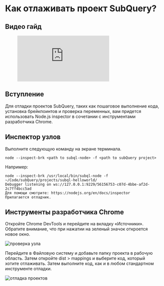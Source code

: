 # Как отлаживать проект SubQuery?

## Видео гайд

<figure class="video_container">
  <iframe src="https://www.youtube.com/embed/6NlaO-YN2q4" frameborder="0" allowfullscreen="true"></iframe>
</figure>

## Вступление

Для отладки проектов SubQuery, таких как пошаговое выполнение кода, установка брейкпоинтов и проверка переменных, вам придется использовать Node.js inspector в сочетании с инструментами разработчика Chrome.

## Инспектор узлов

Выполните следующую команду на экране терминала.

```shell
node --inspect-brk <path to subql-node> -f <path to subQuery project>
```

Например:
```shell
node --inspect-brk /usr/local/bin/subql-node -f ~/Code/subQuery/projects/subql-helloworld/
Debugger listening on ws://127.0.0.1:9229/56156753-c07d-4bbe-af2d-2c7ff4bcc5ad
Для помощи смотрите: https://nodejs.org/en/docs/inspector 
Прилагается отладчик.
```

## Инструменты разработчика Chrome

Откройте Chrome DevTools и перейдите на вкладку «Источники». Обратите внимание, что при нажатии на зеленый значок откроется новое окно.

![проверка узла](/assets/img/node_inspect.png)

Перейдите в Файловую систему и добавьте папку проекта в рабочую область. Затем откройте dist > mappings и выберите код, который хотите отлаживать. Затем выполните код, как и в любом стандартном инструменте отладки.

![отладка проектов](/assets/img/debugging_projects.png)
